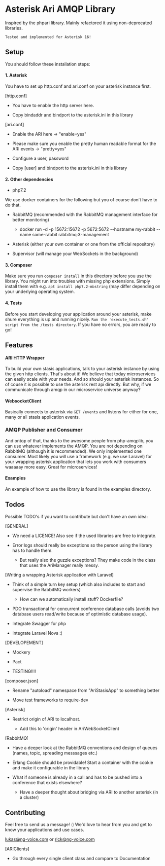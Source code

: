 # Asterisk Ari AMQP Library

Inspired by the phpari library. Mainly refactored it using non-deprecated libraries.

`Tested and implemented for Asterisk 16!` 

## Setup
You should follow these installation steps: 
#### 1. Asterisk
You have to set up http.conf and ari.conf on your asterisk instance first.

[http.conf]

- You have to enable the http server here.

- Copy bindaddr and bindport to the asterisk.ini in this library

[ari.conf]

- Enable the ARI here -> "enable=yes"

- Please make sure you enable the pretty human readable format for the ARI events -> "pretty=yes"

- Configure a user, password

- Copy \[user] and bindport to the asterisk.ini in this library

#### 2. Other dependencies

- php7.2

We use docker containers for the following but you of course don't have to do that.

- RabbitMQ (recommended with the RabbitMQ management interface for better monitoring)

    - docker run -d -p 15672:15672 -p 5672:5672 --hostname my-rabbit --name some-rabbit rabbitmq:3-management
    
- Asterisk (either your own container or one from the official repository)

- Supervisor (will manage your WebSockets in the background)

#### 3. Composer
Make sure you run `composer install` in this directory before you use the library. You might run into troubles with 
missing php extensions. Simply install them with e.g. `apt install php7.2-mbstring` (may differ depending on your 
underlying operating system.

#### 4. Tests
Before you start developing your application around your asterisk, make shure everything is up and running nicely. 
`Run the 'execute_tests.sh' script from the /tests directory`. If you have no errors, you are ready to go!

## Features
#### ARI HTTP Wrapper
To build your own stasis applications, talk to your asterisk instance by using the given http clients.
That's about it!
We believe that today microservices can easily scale with your needs. And so should your asterisk instances.
So of couse it is possible to use the asterisk rest api directly. But why, if we communicate through amqp
in our microservice universe anyway?

#### WebsocketClient
Basically connects to asterisk via `GET /events` and listens for either for one, many or all stasis application events.

### AMQP Publisher and Consumer
And ontop of that, thanks to the awesome people from php-amqplib, you can use whatever implements the AMQP. 
You are not depending on RabbitMQ (although it is recommended).
We only implemented one consumer. Most likely you will use a framework (e.g. we use Laravel)
for your wrapping asterisk application that lets you work with consumers waaaaay more easy.
Great for microservices!

#### Examples
An example of how to use the library is found in the examples directory.

## Todos
Possible TODO's if you want to contribute but don't have an own idea:

[GENERAL]

- We need a LICENCE! Also see if the used libraries are free to integrate.

- Error logs should really be exceptions so the person using the library has to handle them.
  
  - But really also the guzzle exceptions? They make code in the class that uses the AriManager really messy.
 
[Writing a wrapping Asterisk application with Laravel]

- Think of a simple turn key setup (which also includes to start and supervise the RabbitMQ workers)
  
  - How can we automatically install stuff? Dockerfile?

- PDO transactional for concurrent conference database calls (avoids two database users read/write because 
of optimistic database usage).

- Integrate Swagger for php

- Integrate Laravel Nova :)
 
[DEVELOPEMENT]

- Mockery

- Pact

- TESTING!!!!
 
[composer.json]

- Rename "autoload" namespace from "AriStasisApp" to something better

- Move test frameworks to require-dev
 
[Asterisk]

- Restrict origin of ARI to localhost.
  
  - Add this to 'origin' header in AriWebSocketClient
 
[RabbitMQ]

- Have a deeper look at the RabbitMQ conventions and design of queues (names, topic, spreading messsages etc.)

- Erlang Cookie should be providable! Start a container with the cookie and make it configurable in the library

- What if someone is already in a call and has to be pushed into a conference that exists elsewhere?
  
  - Have a deeper thought about bridging via ARI to another asterisk (in a cluster)

## Contributing
Feel free to send us a message! :) We'd love to hear from you and get to know your applications and use cases.

lukas@ng-voice.com or rick@ng-voice.com

[ARIClients]

- Go through every single client class and compare to Documentation